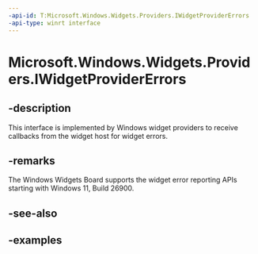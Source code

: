 ```yaml
---
-api-id: T:Microsoft.Windows.Widgets.Providers.IWidgetProviderErrors
-api-type: winrt interface
---
```


# Microsoft.Windows.Widgets.Providers.IWidgetProviderErrors

<!--
public interface IWidgetProviderErrors
-->


## -description

This interface is implemented by Windows widget providers to receive callbacks from the widget host for widget errors.

## -remarks

The Windows Widgets Board supports the widget error reporting APIs starting with Windows 11, Build 26900.

## -see-also

## -examples


